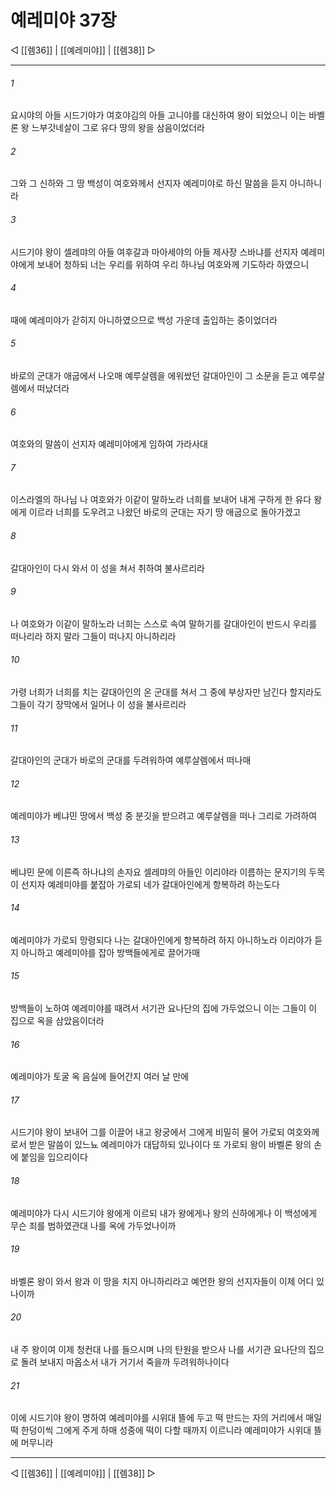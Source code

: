 ﻿# 예레미야 37장

◁ [[렘36]] | [[예레미야]] | [[렘38]] ▷
***

###### 1
요시야의 아들 시드기야가 여호야김의 아들 고니야를 대신하여 왕이 되었으니 이는 바벨론 왕 느부갓네살이 그로 유다 땅의 왕을 삼음이었더라

###### 2
그와 그 신하와 그 땅 백성이 여호와께서 선지자 예레미야로 하신 말씀을 듣지 아니하니라

###### 3
시드기야 왕이 셀레먀의 아들 여후갈과 마아세야의 아들 제사장 스바냐를 선지자 예레미야에게 보내어 청하되 너는 우리를 위하여 우리 하나님 여호와께 기도하라 하였으니

###### 4
때에 예레미야가 갇히지 아니하였으므로 백성 가운데 출입하는 중이었더라

###### 5
바로의 군대가 애굽에서 나오매 예루살렘을 에워쌌던 갈대아인이 그 소문을 듣고 예루살렘에서 떠났더라

###### 6
여호와의 말씀이 선지자 예레미야에게 임하여 가라사대

###### 7
이스라엘의 하나님 나 여호와가 이같이 말하노라 너희를 보내어 내게 구하게 한 유다 왕에게 이르라 너희를 도우려고 나왔던 바로의 군대는 자기 땅 애굽으로 돌아가겠고

###### 8
갈대아인이 다시 와서 이 성을 쳐서 취하여 불사르리라

###### 9
나 여호와가 이같이 말하노라 너희는 스스로 속여 말하기를 갈대아인이 반드시 우리를 떠나리라 하지 말라 그들이 떠나지 아니하리라

###### 10
가령 너희가 너희를 치는 갈대아인의 온 군대를 쳐서 그 중에 부상자만 남긴다 할지라도 그들이 각기 장막에서 일어나 이 성을 불사르리라

###### 11
갈대아인의 군대가 바로의 군대를 두려워하여 예루살렘에서 떠나매

###### 12
예레미야가 베냐민 땅에서 백성 중 분깃을 받으려고 예루살렘을 떠나 그리로 가려하여

###### 13
베냐민 문에 이른즉 하나냐의 손자요 셀레먀의 아들인 이리야라 이름하는 문지기의 두목이 선지자 예레미야를 붙잡아 가로되 네가 갈대아인에게 항복하려 하는도다

###### 14
예레미야가 가로되 망령되다 나는 갈대아인에게 항복하려 하지 아니하노라 이리야가 듣지 아니하고 예레미야를 잡아 방백들에게로 끌어가매

###### 15
방백들이 노하여 예레미야를 때려서 서기관 요나단의 집에 가두었으니 이는 그들이 이 집으로 옥을 삼았음이더라

###### 16
예레미야가 토굴 옥 음실에 들어간지 여러 날 만에

###### 17
시드기야 왕이 보내어 그를 이끌어 내고 왕궁에서 그에게 비밀히 물어 가로되 여호와께로서 받은 말씀이 있느뇨 예레미야가 대답하되 있나이다 또 가로되 왕이 바벨론 왕의 손에 붙임을 입으리이다

###### 18
예레미야가 다시 시드기야 왕에게 이르되 내가 왕에게나 왕의 신하에게나 이 백성에게 무슨 죄를 범하였관대 나를 옥에 가두었나이까

###### 19
바벨론 왕이 와서 왕과 이 땅을 치지 아니하리라고 예언한 왕의 선지자들이 이제 어디 있나이까

###### 20
내 주 왕이여 이제 청컨대 나를 들으시며 나의 탄원을 받으사 나를 서기관 요나단의 집으로 돌려 보내지 마옵소서 내가 거기서 죽을까 두려워하나이다

###### 21
이에 시드기야 왕이 명하여 예레미야를 시위대 뜰에 두고 떡 만드는 자의 거리에서 매일 떡 한덩이씩 그에게 주게 하매 성중에 떡이 다할 때까지 이르니라 예레미야가 시위대 뜰에 머무니라

***
◁ [[렘36]] | [[예레미야]] | [[렘38]] ▷